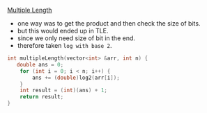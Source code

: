 [Multiple Length](https://www.codingninjas.com/codestudio/contests/love-babbar-contest-4/problems/15544?leftPanelTab=0)

- one way was to get the product and then check the size of bits.
- but this would ended up in TLE.
- since we only need size of bit in the end.
- therefore taken `log with base 2`.

```cpp
int multipleLength(vector<int> &arr, int n) {
   double ans = 0;
    for (int i = 0; i < n; i++) {
        ans += (double)log2(arr[i]);
    }
    int result = (int)(ans) + 1;
    return result;
}
```
